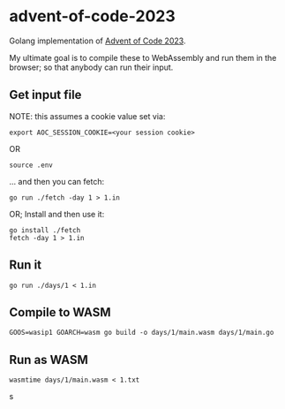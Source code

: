 # advent-of-code-2023

Golang implementation of [Advent of Code 2023](https://adventofcode.com/2023).

My ultimate goal is to compile these to WebAssembly and run them in the browser; so that anybody can run their input.

## Get input file

NOTE: this assumes a cookie value set via:
```shell
export AOC_SESSION_COOKIE=<your session cookie>
```

OR

```shell
source .env 
```

... and then you can fetch:

```shell
go run ./fetch -day 1 > 1.in
```

OR; Install and then use it:

```shell
go install ./fetch
fetch -day 1 > 1.in
```

## Run it

```shell
go run ./days/1 < 1.in
```

## Compile to WASM

```shell
GOOS=wasip1 GOARCH=wasm go build -o days/1/main.wasm days/1/main.go
```

## Run as WASM

```shell
wasmtime days/1/main.wasm < 1.txt
```
s
